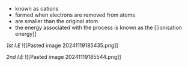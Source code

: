 + known as cations
+ formed when electrons are removed from atoms
+ are smaller than the original atom
+ the energy associated with the process is known as the [[ionisation energy]]

*1st I.E*
![[Pasted image 20241119185435.png]]

*2nd I.E*
![[Pasted image 20241119185544.png]]